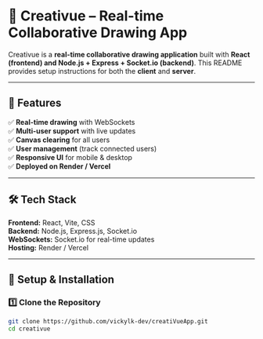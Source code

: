 # 🎨 Creativue – Real-time Collaborative Drawing App

Creativue is a **real-time collaborative drawing application** built with **React (frontend) and Node.js + Express + Socket.io (backend)**. This README provides setup instructions for both the **client** and **server**.

---

## 📌 Features
✅ **Real-time drawing** with WebSockets  
✅ **Multi-user support** with live updates  
✅ **Canvas clearing** for all users  
✅ **User management** (track connected users)  
✅ **Responsive UI** for mobile & desktop  
✅ **Deployed on Render / Vercel**  

---

## 🛠️ Tech Stack
**Frontend:** React, Vite, CSS  
**Backend:** Node.js, Express.js, Socket.io  
**WebSockets:** Socket.io for real-time updates  
**Hosting:** Render / Vercel  

---

## 🚀 Setup & Installation

### **1️⃣ Clone the Repository**
```bash
git clone https://github.com/vickylk-dev/creatiVueApp.git
cd creativue
